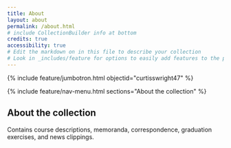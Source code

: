 ```yaml
---
title: About
layout: about
permalink: /about.html
# include CollectionBuilder info at bottom
credits: true
accessibility: true
# Edit the markdown on in this file to describe your collection
# Look in _includes/feature for options to easily add features to the page
---
```


{% include feature/jumbotron.html objectid="curtisswright47" %} 

{% include feature/nav-menu.html sections="About the collection" %}

## About the collection

Contains course descriptions, memoranda, correspondence, graduation exercises, and news clippings.
